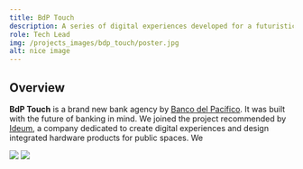 ```yaml
---
title: BdP Touch
description: A series of digital experiences developed for a futuristic bank branch.
role: Tech Lead
img: /projects_images/bdp_touch/poster.jpg
alt: nice image
---
```


## Overview

**BdP Touch** is a brand new bank agency by <a href="https://www.bancodelpacifico.com" class="font-bold text-myyellow">Banco del Pacífico</a>. It was built with the future of banking in mind. We joined the project recommended by <a href="https://ideum.com" class="font-bold text-myyellow">Ideum</a>,  a company dedicated to create digital experiences and design integrated hardware products for public spaces. We


<div class="flex w-full"><img class="md:w-1/2 p-4" src="/projects_images/apitatan/mural_1.jpg"> <img class="md:w-1/2 p-4" src="/projects_images/apitatan/mural_2.jpg"></div>